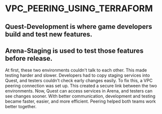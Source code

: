 # VPC_PEERING_USING_TERRAFORM
## Quest-Development is where game developers build and test new features. 
## Arena-Staging is used to test those features before release.

At first, these two environments couldn't talk to each other. This made testing harder and slower. Developers had to copy staging services into Quest, and testers couldn’t check early changes easily.
To fix this, a VPC peering connection was set up. This created a secure link between the two environments. Now, Quest can access services in Arena, and testers can see changes sooner. With better communication, development and testing became faster, easier, and more efficient. Peering helped both teams work better together.
